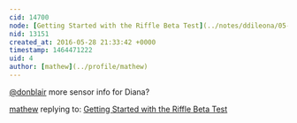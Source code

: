 ```yaml
---
cid: 14700
node: [Getting Started with the Riffle Beta Test](../notes/ddileona/05-28-2016/getting-started-with-the-riffle-beta-test)
nid: 13151
created_at: 2016-05-28 21:33:42 +0000
timestamp: 1464471222
uid: 4
author: [mathew](../profile/mathew)
---
```


[@donblair](/profile/donblair) more sensor info for Diana? 

[mathew](../profile/mathew) replying to: [Getting Started with the Riffle Beta Test](../notes/ddileona/05-28-2016/getting-started-with-the-riffle-beta-test)

